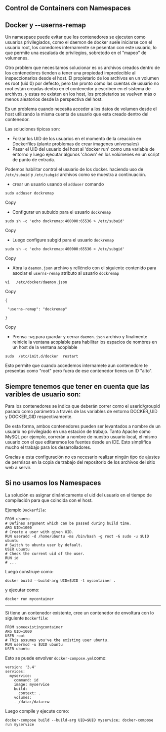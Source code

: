 ## Control de Containers con  Namespaces
## Docker y --userns-remap

Un namespace puede evitar que los contenedores se ejecuten como usuarios privilegiados, como el daemon de docker suele iniciarse con el usuario root, los conedores internamente se pesentan con este usuario, lo que permite una  escalada de privilegios, sobretodo en el "mapeo" de volumenes.

Otro problem que necesitamos solucionar es os archivos creados dentro de los contenedores tienden a tener una propiedad impredecible al inspeccionarlos desde el host. El propietario de los archivos en un volumen es root (uid 0) por defecto, pero tan pronto como las cuentas de usuario no root están creadas dentro en el contenedor y escriben en el sistema de archivos, y estas no existen en los host, los propietarios se vuelven más o menos aleatorios desde la perspectiva del host.

Es un problema cuando necesita acceder a los datos de volumen desde el host utilizando la misma cuenta de usuario que esta creado dentro del contenedor.

Las soluciones típicas son:

- Forzar los UID de los usuarios en el momento de la creación en Dockerfiles (plante problemas de crear imagenes universales)
- Pasar el UID del usuario del host al 'docker run' como una variable de entorno y luego ejecutar algunos 'chown' en los volúmenes en un script de punto de entrada.

Podemos habilitar control el usuario de los docker. haciendo uso de `/etc/subuid` y  `/etc/subgid` archivos como se muestra a continuación.

- crear un usuario usando el `adduser` comando

```markup
sudo adduser dockremap
```

Copy

- Configurar un subuido para el usuario `dockremap`

```markup
sudo sh -c 'echo dockremap:400000:65536 > /etc/subuid'
```

Copy

- Luego configure subgid para el usuario `dockremap`

```markup
sudo sh -c 'echo dockremap:400000:65536 > /etc/subgid'
```

Copy

- Abra la `daemon.json` archivo y rellénelo con el siguiente contenido para asociar el `userns-remap` atributo al usuario `dockremap`

```markup
vi   /etc/docker/daemon.json
```

Copy

```markup
{ 

 "userns-remap": "dockremap"

}
```

Copy

- Prensa `:wq` para guardar y cerrar `daemon.json` archivo y finalmente reinicie la ventana acoplable para habilitar los espacios de nombres en un host de la ventana acoplable

```markup
sudo  /etc/init.d/docker  restart
```

Esto permite que cuando accedemos internamete aun contenedore te presentas como "root" pero fuera de ese contenedor tienes un ID "alto".

## Siempre tenemos que tener en cuenta que las varibles de usuario son:

Para los contenedores se indica que deberán correr como el userid/groupid pasado como parámetro a través de las variables de entorno DOCKER_UID y DOCKER_GID respectivamente.

De esta forma, ambos contenedores pueden ser levantados a nombre de un usuario no privilegiado en una estación de trabajo. Tanto Apache como MySQL por ejemplo, correrán a nombre de nuestro usuario local, el mismo usuario con el que editaremos los fuentes desde un IDE. Esto simplifica mucho el trabajo para los desarrolladores.

Gracias a esta configuración no es necesario realizar ningún tipo de ajustes de permisos en la copia de trabajo del repositorio de los archivos del sitio web a servir.



## Si no usamos los Namespaces

La solución es asignar dinámicamente el uid del usuario en el tiempo de compilación para que coincida con el host.

Ejemplo `Dockerfile`:

```
FROM ubuntu
# Defines argument which can be passed during build time.
ARG UID=1000
# Create a user with given UID.
RUN useradd -d /home/ubuntu -ms /bin/bash -g root -G sudo -u $UID ubuntu
# Switch to ubuntu user by default.
USER ubuntu
# Check the current uid of the user.
RUN id
# ...
```

Luego construye como:

```
docker build --build-arg UID=$UID -t mycontainer .
```

y ejecutar como:

```
docker run mycontainer
```

------

Si tiene un contenedor existente, cree un contenedor de envoltura con lo siguiente `Dockerfile`:

```
FROM someexistingcontainer
ARG UID=1000
USER root
# This assumes you've the existing user ubuntu.
RUN usermod -u $UID ubuntu
USER ubuntu
```

Esto se puede envolver `docker-compose.yml`como:

```
version: '3.4'
services:
  myservice:
    command: id
    image: myservice
    build:
      context: .
    volumes:
    - /data:/data:rw
```

Luego compile y ejecute como:

```
docker-compose build --build-arg UID=$UID myservice; docker-compose run myservice
```
